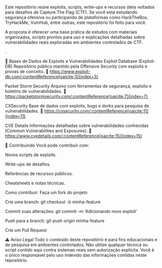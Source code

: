 Este repositório reúne exploits, scripts, write-ups e recursos úteis voltados para desafios de Capture The Flag (CTF). Se você está estudando segurança ofensiva ou participando de plataformas como HackTheBox, TryHackMe, VulnHub, entre outras, este repositório foi feito para você.

A proposta é oferecer uma base prática de estudos com materiais organizados, scripts prontos para uso e explicações detalhadas sobre vulnerabilidades reais exploradas em ambientes controlados de CTF.

.

🔗 Bases de Dados de Exploits e Vulnerabilidades
Exploit Database (Exploit-DB)
Repositório público mantido pela Offensive Security com exploits e provas de conceito.
🔗 https://www.exploit-db.com/:contentReference[oaicite:3]{index=3}

Packet Storm Security
Arquivo com ferramentas de segurança, exploits e boletins de vulnerabilidades.
🔗 https://packetstormsecurity.com/:contentReference[oaicite:7]{index=7}

CXSecurity
Base de dados com exploits, bugs e dorks para pesquisa de vulnerabilidades.
🔗 https://cxsecurity.com/:contentReference[oaicite:11]{index=11}

CVE Details
Informações detalhadas sobre vulnerabilidades conhecidas (Common Vulnerabilities and Exposures).
🔗 https://www.cvedetails.com/:contentReference[oaicite:15]{index=15}



🤝 Contribuindo
Você pode contribuir com:

Novos scripts de exploits.

Write-ups de desafios.

Referências de recursos públicos.

Cheatsheets e notas técnicas.

Como contribuir:
Faça um fork do projeto

Crie uma branch: git checkout -b minha-feature

Commit suas alterações: git commit -m 'Adicionando novo exploit'

Push para a branch: git push origin minha-feature

Crie um Pull Request

⚠️ Aviso Legal
Todo o conteúdo deste repositório é para fins educacionais e de pesquisa em ambientes controlados.
Não utilize qualquer técnica ou script contido aqui contra sistemas reais sem autorização explícita.
Você é o único responsável pelo uso indevido das informações contidas neste repositório.
